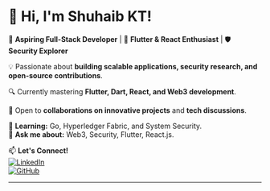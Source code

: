 # 👋 Hi, I'm Shuhaib KT!  

🚀 **Aspiring Full-Stack Developer** | 📱 **Flutter & React Enthusiast** | 🛡️ **Security Explorer**  

💡 Passionate about **building scalable applications, security research, and open-source contributions**.  

🔍 Currently mastering **Flutter, Dart, React, and Web3 development**.  

📌 Open to **collaborations on innovative projects** and **tech discussions**.  

🌱 **Learning:** Go, Hyperledger Fabric, and System Security.  
💬 **Ask me about:** Web3, Security, Flutter, React.js.  

📫 **Let's Connect!**  
[![LinkedIn](https://img.shields.io/badge/LinkedIn-Connect-blue?style=flat&logo=linkedin)](https://linkedin.com/in/shuhaibkt)  
[![GitHub](https://img.shields.io/badge/GitHub-Follow-black?style=flat&logo=github)](https://github.com/shuhaibkt02)  

---
